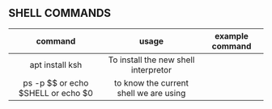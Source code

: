 ## SHELL COMMANDS


| command | usage | example command |
| :-----: | :-----: | :---: |
| apt install ksh | To install the new shell interpretor | |
| ps -p $$ or echo $SHELL or echo $0| to know the current shell we are using | |
